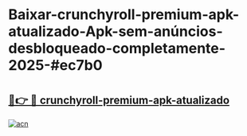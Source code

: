 # Baixar-crunchyroll-premium-apk-atualizado-Apk-sem-anúncios-desbloqueado-completamente-2025-#ec7b0

# <h2><a href="https://ainizakaria.my?title=crunchyroll-premium-apk-atualizado&ref=24M">🔗👉 🔴 crunchyroll-premium-apk-atualizado</a></h2>

[![acn](https://github.com/user-attachments/assets/0f9c940e-d8b0-45ae-aac7-cd30a18b3e1c)](https://ainizakaria.my?title=crunchyroll-premium-apk-atualizado&ref=24M)

